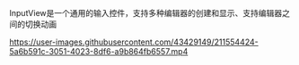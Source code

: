 InputView是一个通用的输入控件，支持多种编辑器的创建和显示、支持编辑器之间的切换动画





https://user-images.githubusercontent.com/43429149/211554424-5a6b591c-3051-4023-8df6-a9b864fb6557.mp4

